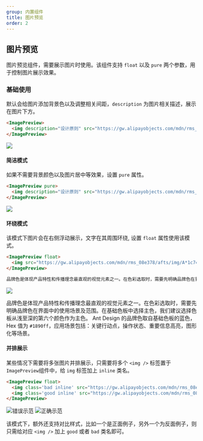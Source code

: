 ```yaml
---
group: 内置组件
title: 图片预览
order: 2
---
```


## 图片预览

图片预览组件，需要展示图片时使用。该组件支持 `float` 以及 `pure` 两个参数，用于控制图片展示效果。

### 基础使用

默认会给图片添加背景色以及调整相关间距，`description` 为图片相关描述，展示在图片下方。

```md
<ImagePreview>
  <img description="设计原则" src="https://gw.alipayobjects.com/mdn/rms_08e378/afts/img/A*aFiGRbIvuH4AAAAAAAAAAABkARQnAQ" />
</ImagePreview>
```

<ImagePreview>
  <img description="设计原则" src="https://gw.alipayobjects.com/mdn/rms_08e378/afts/img/A*aFiGRbIvuH4AAAAAAAAAAABkARQnAQ" />
</ImagePreview>

#### 简洁模式

如果不需要背景颜色以及图片居中等效果，设置 `pure` 属性。

```md
<ImagePreview pure>
  <img description="设计原则" src="https://gw.alipayobjects.com/mdn/rms_08e378/afts/img/A*aFiGRbIvuH4AAAAAAAAAAABkARQnAQ" />
</ImagePreview>
```

<ImagePreview pure>
  <img description="设计原则" src="https://gw.alipayobjects.com/mdn/rms_08e378/afts/img/A*aFiGRbIvuH4AAAAAAAAAAABkARQnAQ" />
</ImagePreview>

#### 环绕模式

该模式下图片会在右侧浮动展示，文字在其周围环绕, 设置 `float` 属性使用该模式。

```md
<ImagePreview float>
  <img src="https://gw.alipayobjects.com/mdn/rms_08e378/afts/img/A*1c74TKxuEW4AAAAAAAAAAABkARQnAQ" />
</ImagePreview>

品牌色是体现产品特性和传播理念最直观的视觉元素之一。在色彩选取时，需要先明确品牌色在界面中的使用场景及范围。在基础色板中选择主色，我们建议选择色板从浅至深的第六个颜色作为主色。 Ant Design 的品牌色取自基础色板的蓝色，Hex 值为 `#1890ff`，应用场景包括：关键行动点，操作状态、重要信息高亮，图形化等场景。
```

<ImagePreview float>
  <img src="https://gw.alipayobjects.com/mdn/rms_08e378/afts/img/A*1c74TKxuEW4AAAAAAAAAAABkARQnAQ" />
</ImagePreview>

品牌色是体现产品特性和传播理念最直观的视觉元素之一。在色彩选取时，需要先明确品牌色在界面中的使用场景及范围。在基础色板中选择主色，我们建议选择色板从浅至深的第六个颜色作为主色。 Ant Design 的品牌色取自基础色板的蓝色，Hex 值为 `#1890ff`，应用场景包括：关键行动点，操作状态、重要信息高亮，图形化等场景。

#### 并排展示

某些情况下需要将多张图片并排展示，只需要将多个 `<img />` 标签置于 `ImagePreview`组件中，给 `img` 标签加上 `inline` 类名。

```md
<ImagePreview float>
  <img class='bad inline' src="https://gw.alipayobjects.com/mdn/rms_08e378/afts/img/A*di8jS5EWYSIAAAAAAAAAAABkARQnAQ" alt="错误示范" description="不要在一个按钮区放置超过一个主按钮。">
  <img class='good inline' src="https://gw.alipayobjects.com/mdn/rms_08e378/afts/img/A*3WUkT5pD1SUAAAAAAAAAAABkARQnAQ" alt="正确示范" description="1、强调一个主要操作；<br/>2、操作无主次，次按钮是最安全的选择。">
</ImagePreview>
```

<ImagePreview float>
<img class='bad inline' src="https://gw.alipayobjects.com/mdn/rms_08e378/afts/img/A*di8jS5EWYSIAAAAAAAAAAABkARQnAQ" alt="错误示范" description="不要在一个按钮区放置超过一个主按钮。">
<img class='good inline' src="https://gw.alipayobjects.com/mdn/rms_08e378/afts/img/A*3WUkT5pD1SUAAAAAAAAAAABkARQnAQ" alt="正确示范" description="1、强调一个主要操作；<br/>2、操作无主次，次按钮是最安全的选择。">
</ImagePreview>

该模式下，额外还支持对比样式，比如一个是正面例子，另外一个为反面例子，则只需给对应 `<img />` 加上 `good` 或者 `bad` 类名即可。
